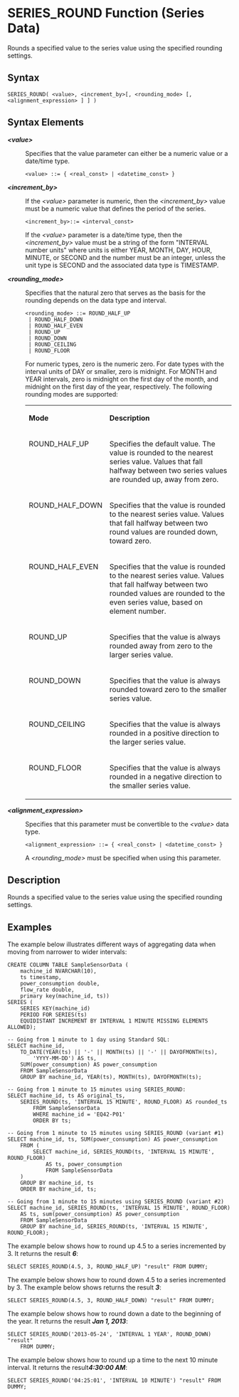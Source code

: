 <!-- loio435ec476ab494ad6b8409f22abec13fe -->

# SERIES\_ROUND Function \(Series Data\)

Rounds a specified value to the series value using the specified rounding settings.



## Syntax

```
SERIES_ROUND( <value>, <increment_by>[, <rounding_mode> [, <alignment_expression> ] ] )
```



## Syntax Elements


<dl>
<dt><b>

*<value\>*

</b></dt>
<dd>

Specifies that the value parameter can either be a numeric value or a date/time type.

```
<value> ::= { <real_const> | <datetime_const> }
```



</dd><dt><b>

*<increment\_by\>*

</b></dt>
<dd>

If the *<value\>* parameter is numeric, then the *<increment\_by\>* value must be a numeric value that defines the period of the series.

```
<increment_by>::= <interval_const>
```

If the *<value\>* parameter is a date/time type, then the *<increment\_by\>* value must be a string of the form "INTERVAL number units" where units is either YEAR, MONTH, DAY, HOUR, MINUTE, or SECOND and the number must be an integer, unless the unit type is SECOND and the associated data type is TIMESTAMP.



</dd><dt><b>

*<rounding\_mode\>*

</b></dt>
<dd>

Specifies that the natural zero that serves as the basis for the rounding depends on the data type and interval.

```
<rounding_mode> ::= ROUND_HALF_UP
 | ROUND_HALF_DOWN
 | ROUND_HALF_EVEN
 | ROUND_UP
 | ROUND_DOWN
 | ROUND_CEILING
 | ROUND_FLOOR
```

For numeric types, zero is the numeric zero. For date types with the interval units of DAY or smaller, zero is midnight. For MONTH and YEAR intervals, zero is midnight on the first day of the month, and midnight on the first day of the year, respectively. The following rounding modes are supported:


<table>
<tr>
<td valign="top">

**Mode**



</td>
<td valign="top">

**Description**



</td>
</tr>
<tr>
<td valign="top">

ROUND\_HALF\_UP



</td>
<td valign="top">

Specifies the default value. The value is rounded to the nearest series value. Values that fall halfway between two series values are rounded up, away from zero.



</td>
</tr>
<tr>
<td valign="top">

ROUND\_HALF\_DOWN



</td>
<td valign="top">

Specifies that the value is rounded to the nearest series value. Values that fall halfway between two round values are rounded down, toward zero.



</td>
</tr>
<tr>
<td valign="top">

ROUND\_HALF\_EVEN



</td>
<td valign="top">

Specifies that the value is rounded to the nearest series value. Values that fall halfway between two rounded values are rounded to the even series value, based on element number.



</td>
</tr>
<tr>
<td valign="top">

ROUND\_UP



</td>
<td valign="top">

Specifies that the value is always rounded away from zero to the larger series value.



</td>
</tr>
<tr>
<td valign="top">

ROUND\_DOWN



</td>
<td valign="top">

Specifies that the value is always rounded toward zero to the smaller series value.



</td>
</tr>
<tr>
<td valign="top">

ROUND\_CEILING



</td>
<td valign="top">

Specifies that the value is always rounded in a positive direction to the larger series value.



</td>
</tr>
<tr>
<td valign="top">

ROUND\_FLOOR



</td>
<td valign="top">

Specifies that the value is always rounded in a negative direction to the smaller series value.



</td>
</tr>
</table>



</dd><dt><b>

*<alignment\_expression\>*

</b></dt>
<dd>

Specifies that this parameter must be convertible to the *<value\>* data type.

```
<alignment_expression> ::= { <real_const> | <datetime_const> }
```

A *<rounding\_mode\>* must be specified when using this parameter.



</dd>
</dl>



## Description

Rounds a specified value to the series value using the specified rounding settings.



## Examples

The example below illustrates different ways of aggregating data when moving from narrower to wider intervals:

```
CREATE COLUMN TABLE SampleSensorData (
    machine_id NVARCHAR(10),
    ts timestamp,
    power_consumption double,
    flow_rate double,
    primary key(machine_id, ts))
SERIES (
    SERIES KEY(machine_id)
    PERIOD FOR SERIES(ts)
    EQUIDISTANT INCREMENT BY INTERVAL 1 MINUTE MISSING ELEMENTS ALLOWED);

-- Going from 1 minute to 1 day using Standard SQL:
SELECT machine_id,
    TO_DATE(YEAR(ts) || '-' || MONTH(ts) || '-' || DAYOFMONTH(ts),
        'YYYY-MM-DD') AS ts,
    SUM(power_consumption) AS power_consumption
    FROM SampleSensorData
    GROUP BY machine_id, YEAR(ts), MONTH(ts), DAYOFMONTH(ts);

-- Going from 1 minute to 15 minutes using SERIES_ROUND:
SELECT machine_id, ts AS original_ts,
    SERIES_ROUND(ts, 'INTERVAL 15 MINUTE', ROUND_FLOOR) AS rounded_ts
        FROM SampleSensorData
        WHERE machine_id = 'EQ42-P01'
        ORDER BY ts;

-- Going from 1 minute to 15 minutes using SERIES_ROUND (variant #1)
SELECT machine_id, ts, SUM(power_consumption) AS power_consumption
    FROM (
        SELECT machine_id, SERIES_ROUND(ts, 'INTERVAL 15 MINUTE', ROUND_FLOOR)
            AS ts, power_consumption
            FROM SampleSensorData
    )
    GROUP BY machine_id, ts
    ORDER BY machine_id, ts;

-- Going from 1 minute to 15 minutes using SERIES_ROUND (variant #2)
SELECT machine_id, SERIES_ROUND(ts, 'INTERVAL 15 MINUTE', ROUND_FLOOR)
    AS ts, sum(power_consumption) AS power_consumption
    FROM SampleSensorData
    GROUP BY machine_id, SERIES_ROUND(ts, 'INTERVAL 15 MINUTE', ROUND_FLOOR);
```

The example below shows how to round up 4.5 to a series incremented by 3. It returns the result ***6***:

```
SELECT SERIES_ROUND(4.5, 3, ROUND_HALF_UP) "result" FROM DUMMY;
```

The example below shows how to round down 4.5 to a series incremented by 3. The example below shows returns the result ***3***:

```
SELECT SERIES_ROUND(4.5, 3, ROUND_HALF_DOWN) "result" FROM DUMMY;
```

The example below shows how to round down a date to the beginning of the year. It returns the result ***Jan 1, 2013***:

```
SELECT SERIES_ROUND('2013-05-24', 'INTERVAL 1 YEAR', ROUND_DOWN) "result"
    FROM DUMMY;
```

The example below shows how to round up a time to the next 10 minute interval. It returns the result***4:30:00 AM***:

```
SELECT SERIES_ROUND('04:25:01', 'INTERVAL 10 MINUTE') "result" FROM DUMMY;
```

